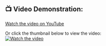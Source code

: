 ## 📺 Video Demonstration:  
[Watch the video on YouTube](https://www.youtube.com/watch?v=m49Ewg9NDSQ)

Or click the thumbnail below to view the video:  
[![Watch the video](https://img.youtube.com/vi/m49Ewg9NDSQ/0.jpg)](https://www.youtube.com/watch?v=m49Ewg9NDSQ)
